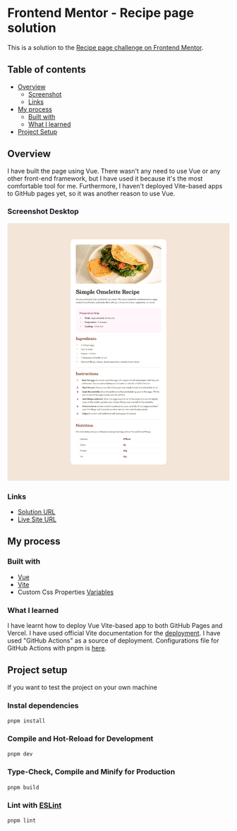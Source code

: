 # Frontend Mentor - Recipe page solution

This is a solution to the [Recipe page challenge on Frontend Mentor](https://www.frontendmentor.io/challenges/recipe-page-KiTsR8QQKm).

## Table of contents

- [Overview](#overview)
  - [Screenshot](#screenshot)
  - [Links](#links)
- [My process](#my-process)
  - [Built with](#built-with)
  - [What I learned](#what-i-learned)
- [Project Setup](#project-setup)

## Overview

I have built the page using Vue. There wasn't any need to use Vue or any other front-end framework, but I have used it because it's the most comfortable tool for me. Furthermore, I haven't deployed Vite-based apps to GitHub pages yet, so it was another reason to use Vue.

### Screenshot Desktop

![](./screenshots/desktop.png)


### Links

- [Solution URL](https://github.com/rmnkk/recipe-page)
- [Live Site URL](https://rmnkk.github.io/recipe-page/)

## My process

### Built with

- [Vue](https://vuejs.org/)
- [Vite](https://vitejs.dev/)
- Custom Css Properties [Variables](https://developer.mozilla.org/en-US/docs/Web/CSS/Using_CSS_custom_properties)

### What I learned

I have learnt how to deploy Vue Vite-based app to both GitHub Pages and Vercel. I have used official Vite documentation for the [deployment](https://vitejs.dev/guide/static-deploy.html#github-pages). I have used "GitHub Actions" as a source of deployment. Configurations file for GitHub Actions with pnpm is [here](https://github.com/rmnkk/recipe-page/blob/gh-pages/.github/workflows/static.yml).

## Project setup

If you want to test the project on your own machine

### Instal dependencies
```
pnpm install
```

### Compile and Hot-Reload for Development
```
pnpm dev
```

### Type-Check, Compile and Minify for Production
```
pnpm build
```

### Lint with [ESLint](https://eslint.org/)
```
pnpm lint
```